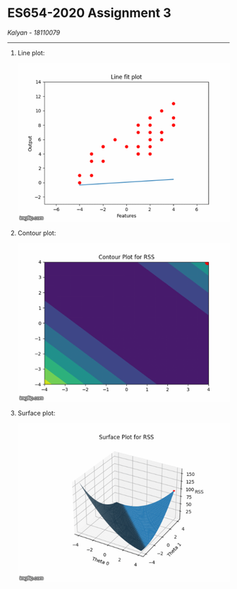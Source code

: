 # ES654-2020 Assignment 3

*Kalyan* - *18110079*

------

1. Line plot:

    !['Gif for Line plot'](Line.gif)

2. Contour plot:

    !['Gif for Contour plot'](Contour.gif)

3. Surface plot:

    !['Gif for Contour plot'](Surface.gif)
